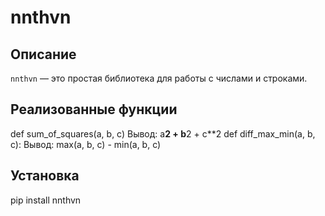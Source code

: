 # nnthvn

## Описание
`nnthvn` — это простая библиотека для работы с числами и строками. 
## Реализованные функции
def sum_of_squares(a, b, c)
Вывод:
a**2 + b**2 + c**2
def diff_max_min(a, b, c):
Вывод:
max(a, b, c) - min(a, b, c)


## Установка

pip install nnthvn


